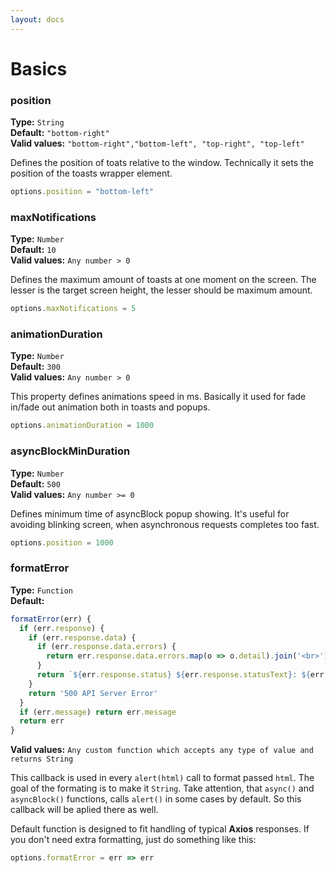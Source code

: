 ```yaml
---
layout: docs
---
```

# Basics

### position

**Type:**  `String`  
**Default:** `"bottom-right"`  
**Valid values:** `"bottom-right","bottom-left", "top-right", "top-left"`

Defines the position of toats relative to the window. Technically it sets the position of the toasts wrapper element.
```javascript
options.position = "bottom-left"
```


### maxNotifications

**Type:**  `Number`  
**Default:** `10`  
**Valid values:** `Any number > 0`

Defines the maximum amount of toasts at one moment on the screen. The lesser is the target screen height, the lesser should be maximum amount.
```javascript
options.maxNotifications = 5
```

### animationDuration

**Type:**  `Number`  
**Default:** `300`  
**Valid values:** `Any number > 0`

This property defines animations speed in ms. Basically it used for fade in/fade out animation both in toasts and popups.
```javascript
options.animationDuration = 1000
```

### asyncBlockMinDuration

**Type:**  `Number`  
**Default:** `500`  
**Valid values:** `Any number >= 0`

Defines minimum time of asyncBlock popup showing. It's useful for avoiding blinking screen, when asynchronous requests completes too fast.
```javascript
options.position = 1000
```

### formatError

**Type:**  `Function`  
**Default:**
```javascript
formatError(err) {
  if (err.response) {
    if (err.response.data) {
      if (err.response.data.errors) {
        return err.response.data.errors.map(o => o.detail).join('<br>')
      }
      return `${err.response.status} ${err.response.statusText}: ${err.response.data}`
    }
    return '500 API Server Error'
  }
  if (err.message) return err.message
  return err
}
``` 
**Valid values:** `Any custom function which accepts any type of value and returns String`

This callback is used in every `alert(html)` call to format passed `html`. The goal of the formating is to make it `String`. 
Take attention, that `async()` and `asyncBlock()` functions, calls `alert()` in some cases by default. So this callback will be aplied there as well.

Default function is designed to fit handling of typical **Axios** responses. If you don't need extra formatting, just do something like this:
```javascript
options.formatError = err => err 
```
